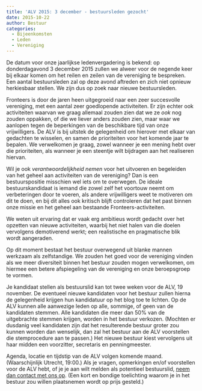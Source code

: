 ```yaml
---
title: 'ALV 2015: 3 december - bestuursleden gezocht'
date: 2015-10-22
author: Bestuur
categories:
  - Bijeenkomsten
  - Leden
  - Vereniging
---
```


De datum voor onze jaarlijkse ledenvergadering is bekend: op donderdagavond 3 december 2015 zullen we alweer voor de negende keer bij elkaar komen om het reilen en zeilen van de vereniging te bespreken. Een aantal bestuursleden zal op deze avond aftreden en zich niet opnieuw herkiesbaar stellen. We zijn dus op zoek naar nieuwe bestuursleden.

Fronteers is door de jaren heen uitgegroeid naar een zeer succesvolle vereniging, met een aantal zeer goedlopende activiteiten. Er zijn echter ook activiteiten waarvan we graag allemaal zouden zien dat we ze _ook_ nog zouden oppakken, of die we liever anders zouden zien, maar waar we aanlopen tegen de beperkingen van de beschikbare tijd van onze vrijwilligers. De ALV is bij uitstek de gelegenheid om hierover met elkaar van gedachten te wisselen, en samen de prioriteiten voor het komende jaar te bepalen. We verwelkomen je graag, zowel wanneer je een mening hebt over die prioriteiten, als wanneer je een steentje wilt bijdragen aan het realiseren hiervan.

Wil je ook _verantwoordelijkheid nemen_ voor het uitvoeren en begeleiden van het geheel aan activiteiten van de vereniging? Dan is een bestuurspositie misschien wel iets om te overwegen. De ideale bestuurskandidaat is iemand die zowel zelf het voortouw neemt om verbeteringen door te voeren, als andere vrijwilligers weet te motiveren om dit te doen, en bij dit alles ook kritisch blijft controleren dat het past binnen onze missie en het geheel aan bestaande Fronteers-activiteiten.

We weten uit ervaring dat er vaak erg ambitieus wordt gedacht over het opzetten van nieuwe activiteiten, waarbij het niet halen van die doelen vervolgens demotiverend werkt; een realistische en pragmatische blik wordt aangeraden.

Op dit moment bestaat het bestuur overwegend uit blanke mannen werkzaam als zelfstandige. We zouden het goed voor de vereniging vinden als we meer diversiteit binnen het bestuur zouden mogen verwelkomen, om hiermee een betere afspiegeling van de vereniging en onze beroepsgroep te vormen.

Je kandidaat stellen als bestuurslid kan tot twee weken voor de ALV, 19 november. De eventueel nieuwe kandidaten voor het bestuur zullen hierna de gelegenheid krijgen hun kandidatuur op het blog toe te lichten. Op de ALV kunnen alle aanwezige leden op alle, sommige, of geen van de kandidaten stemmen. Alle kandidaten die meer dan 50% van de uitgebrachte stemmen krijgen, worden in het bestuur verkozen. (Mochten er dusdanig veel kandidaten zijn dat het resulterende bestuur groter zou kunnen worden dan wenselijk, dan zal het bestuur aan de ALV voorstellen die stemprocedure aan te passen.) Het nieuwe bestuur kiest vervolgens uit haar midden een voorzitter, secretaris en penningmeester.

Agenda, locatie en tijdstip van de ALV volgen komende maand. (Waarschijnlijk Utrecht, 19:00.) Als je vragen, opmerkingen en/of voorstellen voor de ALV hebt, of je je aan wilt melden als potentieel bestuurslid, [neem dan contact met ons op](/contact). (Een kort en bondige toelichting waarom je in het bestuur zou willen plaatsnemen wordt op prijs gesteld.)
